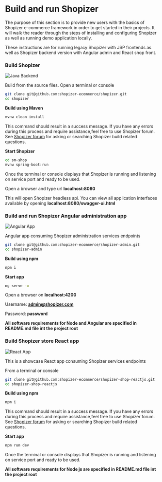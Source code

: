 # Build and run Shopizer

The purpose of this section is to provide new users with the basics of Shopizer e-commerce framework in order to get started in their projects. It will walk the reader through the steps of installing and configuring Shopizer as well as running demo application locally.

These instructions are for running legacy Shopizer with JSP frontends as well as Shopizer backend version with Angular admin and React shop front.

### Build Shopizer

![Java Backend](/images/documentation/java-small.jpg "Java API also known as Headless or Backend")

Build from the source files. Open a terminal or console
  
```sh
git clone git@github.com:shopizer-ecommerce/shopizer.git
cd shopizer
```

**Build using Maven**

```sh
mvnw clean install
```

This command should result in a success message. If you have any errors during this process and require assistance,feel free to use Shopizer forum. See [Shopizer forum](https://groups.google.com/forum/#!forum/shopizer) for asking or searching Shopizer build related questions.

**Start Shopizer**

```sh
cd sm-shop
mvnw spring-boot:run
```

Once the terminal or console displays that Shopizer is running and listening on service port and ready to be used.

Open a browser and type url **localhost:8080**

This will open Shopizer headless api. You can view all application interfaces available by opening **localhost:8080/swagger-ui.html**


### Build and run Shopizer Angular administration app

![Angular App](/images/angular.png "Angular shop")

Angular app consuming Shopizer administration services endpoints

```sh
git clone git@github.com:shopizer-ecommerce/shopizer-admin.git
cd shopizer-admin
```
**Build using npm**

```sh
npm i
```

**Start app**

```sh
ng serve -o
```

Open a browser on **localhost:4200**

Username: **admin@shopizer.com**

Password: **password**

**All software requirements for Node and Angular are specified in README.md file int the project root**

### Build Shopizer store React app

![React App](/images/documentation/react-small.png "React shop")

This is a showcase React app consuming Shopizer services endpoints

From a terminal or console
  
```sh
git clone git@github.com:shopizer-ecommerce/shopizer-shop-reactjs.git
cd shopizer-shop-reactjs
```

**Build using npm**

```sh
npm i
```

This command should result in a success message. If you have any errors during this process and require assistance,feel free to use Shopizer forum. See [Shopizer forum](https://groups.google.com/forum/#!forum/shopizer) for asking or searching Shopizer build related questions.

**Start app**

```sh
npm run dev
```

Once the terminal or console displays that Shopizer is running and listening on service port and ready to be used.

**All software requirements for Node js are specified in README.md file int the project root**